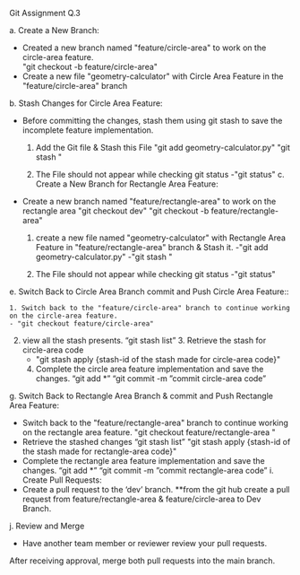 Git Assignment Q.3

a.  Create a New Branch:<br>
- Created a new branch named "feature/circle-area" to work on the circle-area feature.<br>
      "git checkout -b feature/circle-area"<br>
- Create a new file "geometry-calculator" with Circle Area Feature in the "feature/circle-area" branch<br>

b. Stash Changes for Circle Area Feature:
-  Before committing the changes, stash them using git stash to save the incomplete feature implementation.
   1. Add the Git file & Stash this File
      "git add geometry-calculator.py" 
       "git stash "

   2. The File should not appear while checking git status
   -"git status"
   c.  Create a New Branch for Rectangle Area Feature:

- Create a new branch named "feature/rectangle-area" to work on the rectangle area
	"git checkout dev"
	"git checkout -b feature/rectangle-area"
	
	1. create a new file named "geometry-calculator" with Rectangle Area Feature in "feature/rectangle-area" branch & Stash it.
	-"git add geometry-calculator.py" 
	-"git stash "

   2. The File should not appear while checking git status
   -"git status"
	
e.  Switch Back to Circle Area Branch commit and Push Circle Area Feature::

	1. Switch back to the "feature/circle-area" branch to continue working on the circle-area feature.
	- "git checkout feature/circle-area"
2. view all the stash presents.
	 “git stash list”
	3. Retrieve the stash for circle-area code
	- "git stash apply {stash-id of the stash made for circle-area code}"
	4. Complete the circle area feature implementation and save the changes.
	“git add *”
	 “git commit -m ”commit circle-area code”

g.  Switch Back to Rectangle Area Branch & commit and Push Rectangle Area Feature:
-  Switch back to the "feature/rectangle-area" branch to continue working on the rectangle area feature.
"git checkout feature/rectangle-area "
-  Retrieve the stashed changes
“git stash list”
"git stash apply {stash-id of the stash made for rectangle-area code}"
-  Complete the rectangle area feature implementation and save the changes.
“git add *”
	 “git commit -m ”commit rectangle-area code”
i.  Create Pull Requests:
-    Create a pull request to the ‘dev’ branch.
**from the git hub create a pull request from feature/rectangle-area & feature/circle-area to Dev Branch.
 
j.  Review and Merge

-  Have another team member or reviewer review your pull requests.

After receiving approval, merge both pull requests into the main branch.


